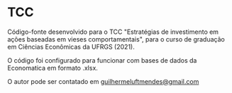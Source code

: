 # TCC
Código-fonte desenvolvido para o TCC "Estratégias de investimento em ações baseadas em vieses comportamentais", para o curso de graduação em Ciências Econômicas da UFRGS (2021).

O código foi configurado para funcionar com bases de dados da Economatica em formato .xlsx.

O autor pode ser contatado em guilhermeluftmendes@gmail.com
